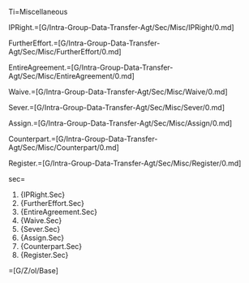 Ti=Miscellaneous

IPRight.=[G/Intra-Group-Data-Transfer-Agt/Sec/Misc/IPRight/0.md]

FurtherEffort.=[G/Intra-Group-Data-Transfer-Agt/Sec/Misc/FurtherEffort/0.md]

EntireAgreement.=[G/Intra-Group-Data-Transfer-Agt/Sec/Misc/EntireAgreement/0.md]

Waive.=[G/Intra-Group-Data-Transfer-Agt/Sec/Misc/Waive/0.md]

Sever.=[G/Intra-Group-Data-Transfer-Agt/Sec/Misc/Sever/0.md]

Assign.=[G/Intra-Group-Data-Transfer-Agt/Sec/Misc/Assign/0.md]

Counterpart.=[G/Intra-Group-Data-Transfer-Agt/Sec/Misc/Counterpart/0.md]

Register.=[G/Intra-Group-Data-Transfer-Agt/Sec/Misc/Register/0.md]

sec=<ol class="secs-and"><li>{IPRight.Sec}<li>{FurtherEffort.Sec}<li>{EntireAgreement.Sec}<li>{Waive.Sec}<li>{Sever.Sec}<li>{Assign.Sec}<li>{Counterpart.Sec}<li>{Register.Sec}</ol>

=[G/Z/ol/Base]
